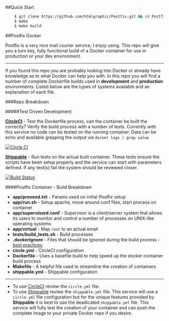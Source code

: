 ##Quick Start
```bash
	$ git clone https://github.com/htmlgraphic/Postfix.git && cd Postfix
	$ make
	$ make build
```

##Postfix Docker

Postfix is a very nice mail courier service, I enjoy using. This repo will give you a turn key, fully functional build of a Docker container for use in production or your dev environment.

---

If you found this repo you are probably looking into Docker or already have knowledge as to what Docker can help you with. In this repo you will find a number of complete Dockerfile builds used in **development** and **production** environments. Listed below are the types of systems available and an explanation of each file.

###Repo Breakdown

#####Test Driven Development

**[CircleCI](https://circleci.com/gh/htmlgraphic/Postfix)** - Test the Dockerfile process, can the container be built the correctly? Verify the build process with a number of tests. Currently with this service no code can be tested on the running container. Data can be echo and available grepping the output via `docker logs | grep value`

[![Circle CI](https://circleci.com/gh/htmlgraphic/Postfix/tree/master.svg?style=svg&circle-token=b99a13800c40caa2cc8bafa36258acccf038b8aa)](https://circleci.com/gh/htmlgraphic/Postfix/tree/master)


**[Shippable](https://shippable.com)** - Run tests on the actual built container. These tests ensure the scripts have been setup properly and the service can start with parameters defined. If any test(s) fail the system should be reviewed closer.

[![Build Status](https://api.shippable.com/projects/54986113d46935d5fbc0d2ec/badge?branchName=master)](https://app.shippable.com/projects/54986113d46935d5fbc0d2ec/builds/latest) 


####Postfix Container - Build Breakdown
* **app/preseed.txt** - Params used on initial Postfix setup
* **app/run.sh** - Setup apache, move around conf files, start process on container
* **app/supervisord.conf** - Supervisor is a client/server system that allows its users to monitor and control a number of processes on UNIX-like operating systems
* **app/virtual** - Map `root` to an actual email
* **tests/build_tests.sh** - Build processes
* **.dockerignore** - Files that should be ignored during the build process - [best practices](https://docs.docker.com/articles/dockerfile_best-practices/#use-a-dockerignore-file)
* **circle.yml** - CircleCI configuration
* **Dockerfile** - Uses a basefile build to help speed up the docker container build process
* **Makefile** - A helpful file used to streamline the creation of containers
* **shippable.yml** - Shippable configuration

---

* To use [CircleCI](https://circleci.com/gh/htmlgraphic/Docker) review the `circle.yml` file.
* To use [Shippable](http://shippable.com) review the `shippable.yml` file. This service will use a `circle.yml` file configuration but for the unique features provided by **Shippable** it is best to use the deadicated `shippable.yml` file. This service will fully test the creation of your container and can push the complete image to your private Docker repo if you desire.
